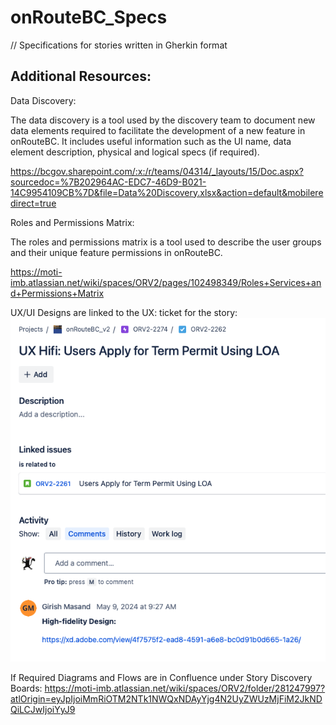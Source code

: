 # onRouteBC_Specs
// Specifications for stories written in Gherkin format

## Additional Resources:

Data Discovery: 

The data discovery is a tool used by the discovery team to document new data elements required to facilitate the development of a new feature in onRouteBC. It includes useful information such as the UI name, data element description, physical and logical specs (if required). 

https://bcgov.sharepoint.com/:x:/r/teams/04314/_layouts/15/Doc.aspx?sourcedoc=%7B202964AC-EDC7-46D9-B021-14C9954109CB%7D&file=Data%20Discovery.xlsx&action=default&mobileredirect=true

Roles and Permissions Matrix: 

The roles and permissions matrix is a tool used to describe the user groups and their unique feature permissions in onRouteBC.

https://moti-imb.atlassian.net/wiki/spaces/ORV2/pages/102498349/Roles+Services+and+Permissions+Matrix

UX/UI Designs are linked to the UX: ticket for the story:![alt text](image.png)

If Required Diagrams and Flows are in Confluence under Story Discovery Boards: https://moti-imb.atlassian.net/wiki/spaces/ORV2/folder/281247997?atlOrigin=eyJpIjoiMmRiOTM2NTk1NWQxNDAyYjg4N2UyZWUzMjFiM2JkNDQiLCJwIjoiYyJ9
